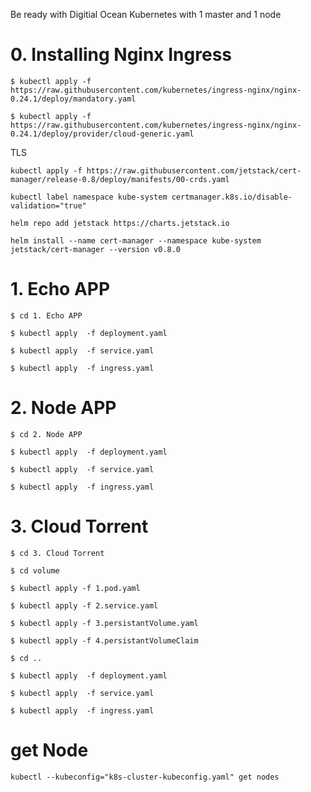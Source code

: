 Be ready with Digitial Ocean Kubernetes with 1 master and 1 node

# 0. Installing Nginx Ingress

`$ kubectl apply -f https://raw.githubusercontent.com/kubernetes/ingress-nginx/nginx-0.24.1/deploy/mandatory.yaml`

`$ kubectl apply -f https://raw.githubusercontent.com/kubernetes/ingress-nginx/nginx-0.24.1/deploy/provider/cloud-generic.yaml`

TLS

`kubectl apply -f https://raw.githubusercontent.com/jetstack/cert-manager/release-0.8/deploy/manifests/00-crds.yaml`

`kubectl label namespace kube-system certmanager.k8s.io/disable-validation="true"`

`helm repo add jetstack https://charts.jetstack.io`

`helm install --name cert-manager --namespace kube-system jetstack/cert-manager --version v0.8.0`



# 1. Echo APP

`$ cd 1. Echo APP`

`$ kubectl apply  -f deployment.yaml`

`$ kubectl apply  -f service.yaml`

`$ kubectl apply  -f ingress.yaml`

# 2. Node APP

`$ cd 2. Node APP`

`$ kubectl apply  -f deployment.yaml`

`$ kubectl apply  -f service.yaml`

`$ kubectl apply  -f ingress.yaml`

# 3. Cloud Torrent

`$ cd 3. Cloud Torrent`

`$ cd volume`

`$ kubectl apply -f 1.pod.yaml`

`$ kubectl apply -f 2.service.yaml`

`$ kubectl apply -f 3.persistantVolume.yaml`

`$ kubectl apply -f 4.persistantVolumeClaim`

`$ cd ..`

`$ kubectl apply  -f deployment.yaml`

`$ kubectl apply  -f service.yaml`

`$ kubectl apply  -f ingress.yaml`


# get Node

`kubectl --kubeconfig="k8s-cluster-kubeconfig.yaml" get nodes`


